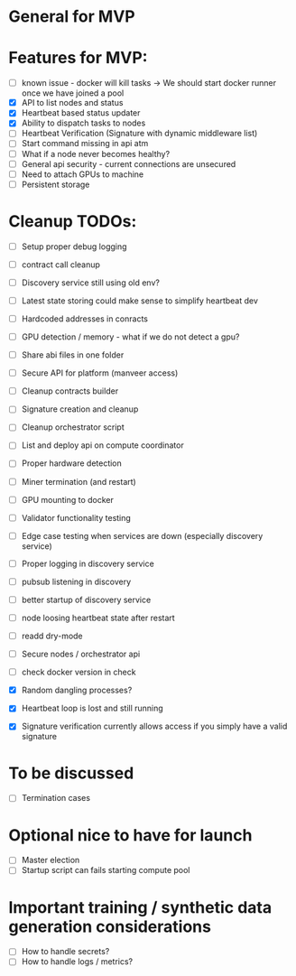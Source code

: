 
# General for MVP

# Features for MVP:
- [ ] known issue - docker will kill tasks -> We should start docker runner once we have joined a pool
- [x] API to list nodes and status
- [x] Heartbeat based status updater
- [x] Ability to dispatch tasks to nodes
- [ ] Heartbeat Verification (Signature with dynamic middleware list)
- [ ] Start command missing in api atm
- [ ] What if a node never becomes healthy? 
- [ ] General api security - current connections are unsecured
- [ ] Need to attach GPUs to machine
- [ ] Persistent storage

# Cleanup TODOs:
- [ ] Setup proper debug logging
- [ ] contract call cleanup
- [ ] Discovery service still using old env?
- [ ] Latest state storing could make sense to simplify heartbeat dev 
- [ ] Hardcoded addresses in conracts
- [ ] GPU detection / memory - what if we do not detect a gpu?
- [ ] Share abi files in one folder
- [ ] Secure API for platform (manveer access)
- [ ] Cleanup contracts builder
- [ ] Signature creation and cleanup
- [ ] Cleanup orchestrator script
- [ ] List and deploy api on compute coordinator
- [ ] Proper hardware detection
- [ ] Miner termination (and restart)
- [ ] GPU mounting to docker
- [ ] Validator functionality testing
- [ ] Edge case testing when services are down (especially discovery service)
- [ ] Proper logging in discovery service
- [ ] pubsub listening in discovery
- [ ] better startup of discovery service
- [ ] node loosing heartbeat state after restart 
- [ ] readd dry-mode
- [ ] Secure nodes / orchestrator api
- [ ] check docker version in check 

- [x] Random dangling processes?
- [x] Heartbeat loop is lost and still running
- [x] Signature verification currently allows access if you simply have a valid signature

# To be discussed
- [ ] Termination cases

# Optional nice to have for launch 
- [ ] Master election 
- [ ] Startup script can fails starting compute pool 
# Important training / synthetic data generation considerations
- [ ] How to handle secrets?
- [ ] How to handle logs / metrics?